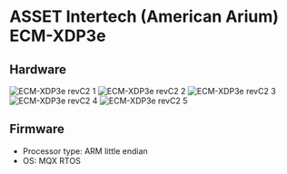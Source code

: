 # ASSET Intertech (American Arium) ECM-XDP3e
## Hardware
![ECM-XDP3e revC2 1](./ECM-XDP3e/ECM-XDP3e_revC2_1.jpg)
![ECM-XDP3e revC2 2](./ECM-XDP3e/ECM-XDP3e_revC2_2.jpg)
![ECM-XDP3e revC2 3](./ECM-XDP3e/ECM-XDP3e_revC2_3.jpg)
![ECM-XDP3e revC2 4](./ECM-XDP3e/ECM-XDP3e_revC2_4.jpg)
![ECM-XDP3e revC2 5](./ECM-XDP3e/ECM-XDP3e_revC2_5.jpg)
## Firmware
* Processor type: ARM little endian
* OS: MQX RTOS
